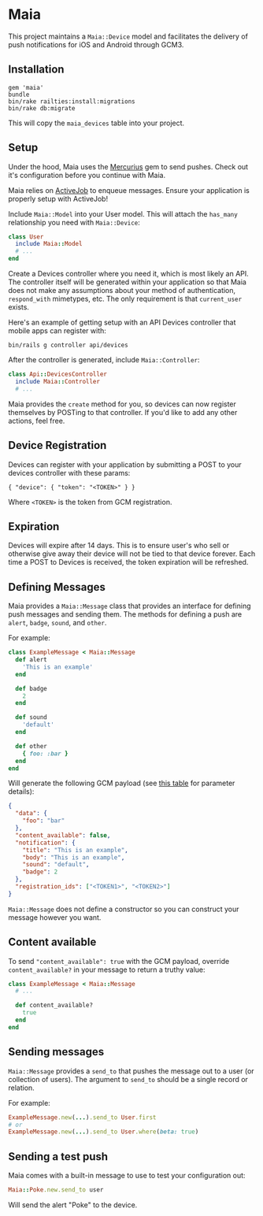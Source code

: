 # Maia

This project maintains a `Maia::Device` model and facilitates the delivery of push notifications for iOS and Android through GCM3.

## Installation

```
gem 'maia'
bundle
bin/rake railties:install:migrations
bin/rake db:migrate
```

This will copy the `maia_devices` table into your project.

## Setup

Under the hood, Maia uses the [Mercurius](https://github.com/jrbeck/mercurius) gem to send pushes. Check out it's configuration
before you continue with Maia.

Maia relies on [ActiveJob](https://github.com/rails/rails/tree/master/activejob) to enqueue messages. Ensure your application is properly setup with ActiveJob!

Include `Maia::Model` into your User model. This will attach the `has_many` relationship you need with `Maia::Device`:

```ruby
class User
  include Maia::Model
  # ...
end
```

Create a Devices controller where you need it, which is most likely an API. The controller itself will be generated within your application so that
Maia does not make any assumptions about your method of authentication, `respond_with` mimetypes, etc. The only requirement is that `current_user`
exists.

Here's an example of getting setup with an API Devices controller that mobile apps can register with:

`bin/rails g controller api/devices`

After the controller is generated, include `Maia::Controller`:

```ruby
class Api::DevicesController
  include Maia::Controller
  # ...
```

Maia provides the `create` method for you, so devices can now register themselves by POSTing to that controller. If you'd like to add any other actions, feel free.

## Device Registration

Devices can register with your application by submitting a POST to your devices controller with these params:

```
{ "device": { "token": "<TOKEN>" } }
```

Where `<TOKEN>` is the token from GCM registration.

## Expiration

Devices will expire after 14 days. This is to ensure user's who sell or otherwise give away their device will not be tied to that device forever. Each
time a POST to Devices is received, the token expiration will be refreshed.

## Defining Messages

Maia provides a `Maia::Message` class that provides an interface for defining push messages and sending them. The methods for defining a push are
`alert`, `badge`, `sound`, and `other`.

For example:

```ruby
class ExampleMessage < Maia::Message
  def alert
    'This is an example'
  end

  def badge
    2
  end

  def sound
    'default'
  end

  def other
    { foo: :bar }
  end
end
```

Will generate the following GCM payload (see [this table](https://developers.google.com/cloud-messaging/http-server-ref#table1) for parameter details):

```json
{
  "data": {
    "foo": "bar"
  },
  "content_available": false,
  "notification": {
    "title": "This is an example",
    "body": "This is an example",
    "sound": "default",
    "badge": 2
  },
  "registration_ids": ["<TOKEN1>", "<TOKEN2>"]
}
```

`Maia::Message` does not define a constructor so you can construct your message however you want.

## Content available

To send `"content_available": true` with the GCM payload, override `content_available?` in your message to return a truthy value:

```ruby
class ExampleMessage < Maia::Message
  # ...

  def content_available?
    true
  end
end
```

## Sending messages

`Maia::Message` provides a `send_to` that pushes the message out to a user (or collection of users). The argument to `send_to` should be a
single record or relation.

For example:

```ruby
ExampleMessage.new(...).send_to User.first
# or
ExampleMessage.new(...).send_to User.where(beta: true)
```

## Sending a test push

Maia comes with a built-in message to use to test your configuration out:

```ruby
Maia::Poke.new.send_to user
```

Will send the alert "Poke" to the device.
